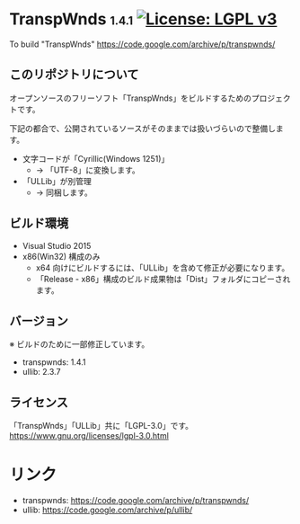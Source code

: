 ﻿# TranspWnds <span style="font-size: 70%">1.4.1</span> [![License: LGPL v3](https://img.shields.io/badge/License-LGPL%20v3-blue.svg)](https://www.gnu.org/licenses/lgpl-3.0)
To build "TranspWnds" https://code.google.com/archive/p/transpwnds/

## このリポジトリについて
オープンソースのフリーソフト「TranspWnds」をビルドするためのプロジェクトです。  

下記の都合で、公開されているソースがそのままでは扱いづらいので整備します。
- 文字コードが「Cyrillic(Windows 1251)」
  - → 「UTF-8」に変換します。
- 「ULLib」が別管理
  - → 同梱します。

## ビルド環境
- Visual Studio 2015 
- x86(Win32) 構成のみ
  - x64 向けにビルドするには、「ULLib」を含めて修正が必要になります。
  - 「Release - x86」構成のビルド成果物は「Dist」フォルダにコピーされます。

## バージョン
※ ビルドのために一部修正しています。
- transpwnds: 1.4.1
- ullib: 2.3.7

## ライセンス
「TranspWnds」「ULLib」共に「LGPL-3.0」です。  
https://www.gnu.org/licenses/lgpl-3.0.html

# リンク
- transpwnds: https://code.google.com/archive/p/transpwnds/
- ullib: https://code.google.com/archive/p/ullib/
